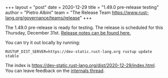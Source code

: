 +++
layout = "post"
date = 2020-12-29
title = "1.49.0 pre-release testing"
author = "Pietro Albini"
team = "The Release Team <https://www.rust-lang.org/governance/teams/release>"
+++

The 1.49.0 pre-release is ready for testing. The release is scheduled for this
Thursday, December 31st. [Release notes can be found here.][relnotes]

You can try it out locally by running:

```plain
RUSTUP_DIST_SERVER=https://dev-static.rust-lang.org rustup update stable
```

The index is <https://dev-static.rust-lang.org/dist/2020-12-29/index.html>. You
can leave feedback on the [internals thread][internals].

[#76980]: https://github.com/rust-lang/rust/issues/76980
[relnotes]: https://github.com/rust-lang/rust/blob/master/RELEASES.md#version-1490-2020-12-31
[internals]: https://internals.rust-lang.org/t/rust-1-49-0-pre-release-testing/13690
